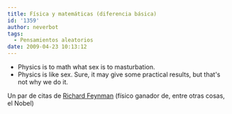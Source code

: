 ```yaml
---
title: Física y matemáticas (diferencia básica)
id: '1359'
author: neverbot
tags:
  - Pensamientos aleatorios
date: 2009-04-23 10:13:12
---
```


*   Physics is to math what sex is to masturbation.
*   Physics is like sex. Sure, it may give some practical results, but that's not why we do it.

Un par de citas de [Richard Feynman](http://en.wikipedia.org/wiki/Richard_Feynman) (físico ganador de, entre otras cosas, el Nobel)